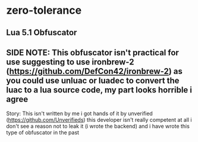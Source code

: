 # zero-tolerance
Lua 5.1 Obfuscator
----
SIDE NOTE: This obfuscator isn't practical for use suggesting to use ironbrew-2 (https://github.com/DefCon42/ironbrew-2) as you could use unluac or luadec to convert the luac to a lua source code, my part looks horrible i agree
----
Story: This isn't written by me i got hands of it by unverified (https://github.com/Unverifieds) this developer isn't really competent at all i don't see a reason not to leak it (i wrote the backend) and i have wrote this type of obfuscator in the past